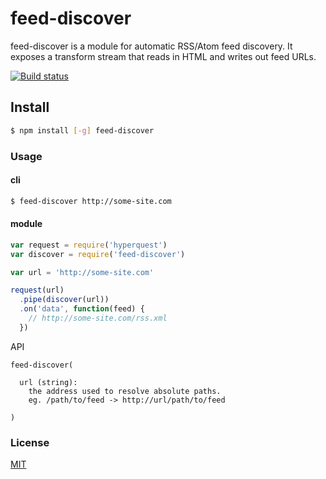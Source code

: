 # feed-discover
feed-discover is a module for automatic RSS/Atom feed discovery. It exposes a transform stream that reads in HTML and writes out feed URLs.

[![Build status](https://travis-ci.org/michaelrhodes/feed-discover.png?branch=master)](https://travis-ci.org/michaelrhodes/feed-discover)

## Install
``` sh
$ npm install [-g] feed-discover
```

### Usage
#### cli
``` sh
$ feed-discover http://some-site.com
```

#### module
``` js
var request = require('hyperquest')
var discover = require('feed-discover')

var url = 'http://some-site.com'

request(url)
  .pipe(discover(url))
  .on('data', function(feed) {
    // http://some-site.com/rss.xml
  })
```

API
``` 
feed-discover(
  
  url (string):
    the address used to resolve absolute paths.
    eg. /path/to/feed -> http://url/path/to/feed

)
```

### License
[MIT](http://opensource.org/licenses/MIT)
